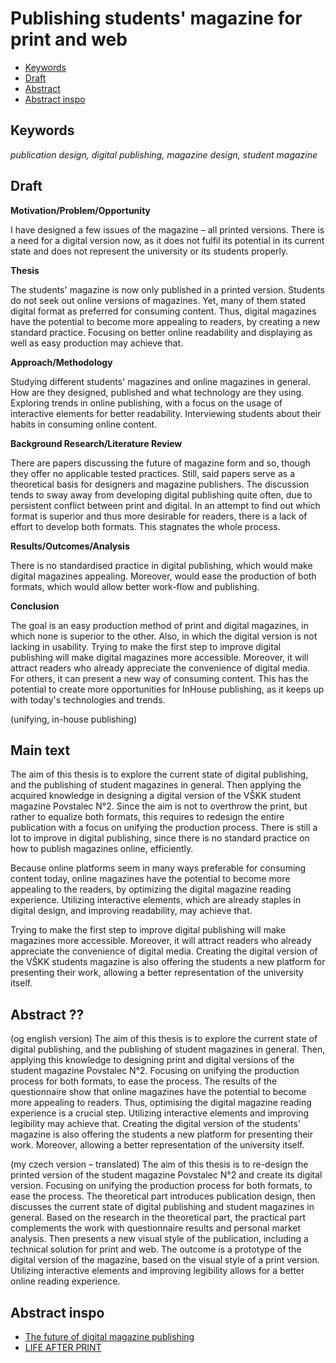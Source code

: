 # Publishing students' magazine for print and web

- [Keywords](#keywords)
- [Draft](#draft)
- [Abstract](#abstract)
- [Abstract inspo](#abstract-inspo)

## Keywords 	
*publication design, digital publishing, magazine design, student magazine*

## Draft

**Motivation/Problem/Opportunity**

I have designed a few issues of the magazine – all printed versions. There is a need for a digital version now, as it does not fulfil its potential in its current state and does not represent the university or its students properly.

**Thesis**

The students' magazine is now only published in a printed version. Students do not seek out online versions of magazines. Yet, many of them stated digital format as preferred for consuming content. Thus, digital magazines have the potential to become more appealing to readers, by creating a new standard practice. Focusing on better online readability and displaying as well as easy production may achieve that.

**Approach/Methodology**

Studying different students' magazines and online magazines in general. How are they designed, published and what technology are they using. Exploring trends in online publishing, with a focus on the usage of interactive elements for better readability. Interviewing students about their habits in consuming online content.

**Background Research/Literature Review**

There are papers discussing the future of magazine form and so, though they offer no applicable tested practices. Still, said papers serve as a theoretical basis for designers and magazine publishers. The discussion tends to sway away from developing digital publishing quite often, due to persistent conflict between print and digital. In an attempt to find out which format is superior and thus more desirable for readers, there is a lack of effort to develop both formats. This stagnates the whole process.

**Results/Outcomes/Analysis**

There is no standardised practice in digital publishing, which would make digital magazines appealing. Moreover, would ease the production of both formats, which would allow better work-flow and publishing.

**Conclusion**

The goal is an easy production method of print and digital magazines, in which none is superior to the other. Also, in which the digital version is not lacking in usability. Trying to make the first step to improve digital publishing will make digital magazines more accessible. Moreover, it will attract readers who already appreciate the convenience of digital media. For others, it can present a new way of consuming content. This has the potential to create more opportunities for InHouse publishing, as it keeps up with today's technologies and trends.

(unifying, in-house publishing)

## Main text

The aim of this thesis is to explore the current state of digital publishing, and the publishing of student magazines in general. Then applying the acquired knowledge in designing a digital version of the VŠKK student magazine Povstalec N°2. Since the aim is not to overthrow the print, but rather to equalize both formats, this requires to redesign the entire publication with a focus on unifying the production process. There is still a lot to improve in digital publishing, since there is no standard practice on how to publish magazines online, efficiently. 

Because online platforms seem in many ways preferable for consuming content today, online magazines have the potential to become more appealing to the readers, by optimizing the digital magazine reading experience. Utilizing interactive elements, which are already staples in digital design, and improving readability, may achieve that. 

Trying to make the first step to improve digital publishing will make magazines more accessible. Moreover, it will attract readers who already appreciate the convenience of digital media. Creating the digital version of the VŠKK students magazine is also offering the students a new platform for presenting their work, allowing a better representation of the university itself.

## Abstract ??

(og english version)
The aim of this thesis is to explore the current state of digital publishing, and the publishing of student magazines in general.  Then, applying this knowledge to designing print and digital versions of the student magazine Povstalec N°2. Focusing on unifying the production process for both formats, to ease the process. The results of the questionnaire show that online magazines have the potential to become more appealing to readers. Thus, optimising the digital magazine reading experience is a crucial step. Utilizing interactive elements and improving legibility may achieve that. Creating the digital version of the students' magazine is also offering the students a new platform for presenting their work. Moreover, allowing a better representation of the university itself.

(my czech version – translated)
The aim of this thesis is to re-design the printed version of the student magazine Povstalec N°2 and create its digital version. Focusing on unifying the production process for both formats, to ease the process. The theoretical part introduces publication design, then discusses the current state of digital publishing and student magazines in general. Based on the research in the theoretical part,  the practical part complements the work with questionnaire results and personal market analysis. Then presents a new visual style of the publication, including a technical solution for print and web. The outcome is a prototype of the digital version of the magazine, based on the visual style of a print version. Utilizing interactive elements and improving legibility allows for a better online reading experience.  



## Abstract inspo
- [The future of digital magazine publishing](https://content.iospress.com/articles/information-services-and-use/isu661)
- [LIFE AFTER PRINT](https://citeseerx.ist.psu.edu/viewdoc/download?doi=10.1.1.458.9326&rep=rep1&type=pdf)
